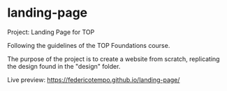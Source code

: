 # landing-page
Project: Landing Page for TOP

Following the guidelines of the TOP Foundations course.

The purpose of the project is to create a website from scratch, replicating the design found in the "design" folder.

Live preview: https://federicotempo.github.io/landing-page/
